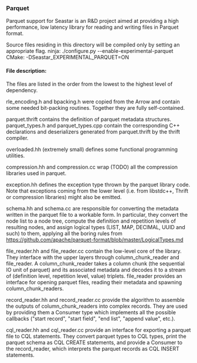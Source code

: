 ### Parquet ###

Parquet support for Seastar is an R&D project aimed at providing
a high performance, low latency library for reading and writing
files in Parquet format.

Source files residing in this directory will be compiled only
by setting an appropriate flag.
ninja: ./configure.py --enable-experimental-parquet
CMake: -DSeastar\_EXPERIMENTAL\_PARQUET=ON

#### File description:

The files are listed in the order from the lowest to the highest level of dependency.

rle_encoding.h and bpacking.h were copied from the Arrow and contain
some needed bit-packing routines. Together they are fully self-contained.

parquet.thrift contains the definition of parquet metadata structures.
parquet_types.h and parquet_types.cpp contain the corresponding C++ declarations
and deserializers generated from parquet.thrift by the thrift compiler.

overloaded.hh (extremely small) defines some functional programming utilities.

compression.hh and compression.cc wrap (TODO) all the compression libraries used
in parquet.

exception.hh defines the exception type thrown by the parquet library code.
Note that exceptions coming from the lower level
(i.e. from libstdc++, Thrift or compression libraries) might also be emitted.

schema.hh and schema.cc are responsible for converting the metadata written
in the parquet file to a workable form. In particular, they convert the node list
to a node tree, compute the definition and repetition levels of resulting nodes,
and assign logical types (LIST, MAP, DECIMAL, UUID and such) to them,
applying all the boring rules from
https://github.com/apache/parquet-format/blob/master/LogicalTypes.md

file_reader.hh and file_reader.cc contain the low-level core of the library.
They interface with the upper layers through column_chunk_reader and file_reader.
A column_chunk_reader takes a column chunk (the sequential IO unit of parquet)
and its associated metadata and decodes it to a stream of
(definition level, repetition level, value) triplets.
file_reader provides an interface for opening parquet files, reading their metadata
and spawning column_chunk_readers.

record_reader.hh and record_reader.cc provide the algorithm to assemble the outputs
of column_chunk_readers into complex records. They are used by providing them a
Consumer type which implements all the possible callbacks
("start record", "start field", "end list", "append value", etc.).

cql_reader.hh and cql_reader.cc provide an interface for exporting a parquet file
to CQL statements. They convert parquet types to CQL types, print the parquet
schema as CQL CREATE statements, and provide a Consumer to the record_reader,
which interprets the parquet records as CQL INSERT statements.
